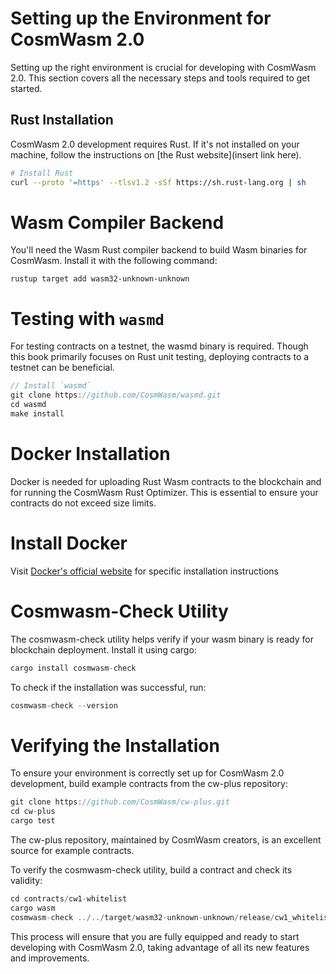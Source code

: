 # Setting up the Environment for CosmWasm 2.0

Setting up the right environment is crucial for developing with CosmWasm 2.0. This section covers all the necessary steps and tools required to get started.

## Rust Installation

CosmWasm 2.0 development requires Rust. If it's not installed on your machine, follow the instructions on [the Rust website](insert link here).

```bash
# Install Rust
curl --proto '=https' --tlsv1.2 -sSf https://sh.rust-lang.org | sh
```

# Wasm Compiler Backend

You'll need the Wasm Rust compiler backend to build Wasm binaries for CosmWasm. Install it with the following command:
```
rustup target add wasm32-unknown-unknown

```

# Testing with `wasmd`

For testing contracts on a testnet, the wasmd binary is required. Though this book primarily focuses on Rust unit testing, deploying contracts to a testnet can be beneficial.
```rust
// Install `wasmd`
git clone https://github.com/CosmWasm/wasmd.git
cd wasmd
make install
```

# Docker Installation

Docker is needed for uploading Rust Wasm contracts to the blockchain and for running the CosmWasm Rust Optimizer. This is essential to ensure your contracts do not exceed size limits.

# Install Docker
Visit [Docker's official website](https://www.docker.com/) for specific installation instructions

# Cosmwasm-Check Utility
The cosmwasm-check utility helps verify if your wasm binary is ready for blockchain deployment. Install it using cargo:
```rust
cargo install cosmwasm-check
```
To check if the installation was successful, run:
```rust
cosmwasm-check --version
```
# Verifying the Installation

To ensure your environment is correctly set up for CosmWasm 2.0 development, build example contracts from the cw-plus repository:
```rust
git clone https://github.com/CosmWasm/cw-plus.git
cd cw-plus
cargo test
```
The cw-plus repository, maintained by CosmWasm creators, is an excellent source for example contracts.

To verify the cosmwasm-check utility, build a contract and check its validity:

```rust
cd contracts/cw1-whitelist
cargo wasm
cosmwasm-check ../../target/wasm32-unknown-unknown/release/cw1_whitelist.wasm
```
This process will ensure that you are fully equipped and ready to start developing with CosmWasm 2.0, taking advantage of all its new features and improvements.